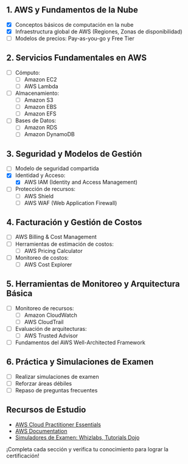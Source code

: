 
## 1. AWS y Fundamentos de la Nube

- [x] Conceptos básicos de computación en la nube
- [x] Infraestructura global de AWS (Regiones, Zonas de disponibilidad)
- [ ] Modelos de precios: Pay-as-you-go y Free Tier

## 2. Servicios Fundamentales en AWS

- [ ] Cómputo:
  - [ ] Amazon EC2
  - [ ] AWS Lambda
- [ ] Almacenamiento:
  - [ ] Amazon S3
  - [ ] Amazon EBS
  - [ ] Amazon EFS
- [ ] Bases de Datos:
  - [ ] Amazon RDS
  - [ ] Amazon DynamoDB

## 3. Seguridad y Modelos de Gestión

- [ ] Modelo de seguridad compartida
- [x] Identidad y Acceso:
  - [x] AWS IAM (Identity and Access Management)
- [ ] Protección de recursos:
  - [ ] AWS Shield
  - [ ] AWS WAF (Web Application Firewall)

## 4. Facturación y Gestión de Costos

- [ ] AWS Billing & Cost Management
- [ ] Herramientas de estimación de costos:
  - [ ] AWS Pricing Calculator
- [ ] Monitoreo de costos:
  - [ ] AWS Cost Explorer

## 5. Herramientas de Monitoreo y Arquitectura Básica

- [ ] Monitoreo de recursos:
  - [ ] Amazon CloudWatch
  - [ ] AWS CloudTrail
- [ ] Evaluación de arquitecturas:
  - [ ] AWS Trusted Advisor
- [ ] Fundamentos del AWS Well-Architected Framework

## 6. Práctica y Simulaciones de Examen

- [ ] Realizar simulaciones de examen
- [ ] Reforzar áreas débiles
- [ ] Repaso de preguntas frecuentes

## Recursos de Estudio

- [AWS Cloud Practitioner Essentials](https://aws.amazon.com/training/)
- [AWS Documentation](https://docs.aws.amazon.com/)
- [Simuladores de Examen: Whizlabs, Tutorials Dojo](https://tutorialsdojo.com/)

¡Completa cada sección y verifica tu conocimiento para lograr la certificación!
